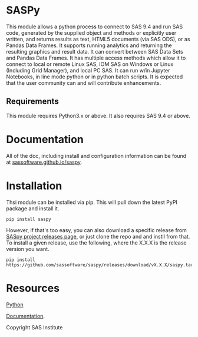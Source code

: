 # SASPy

This module allows a python process to connect to SAS 9.4 and run SAS code,
generated by the supplied object and methods or explicitly user written, and returns
results as text, HTML5 documents (via SAS ODS), or as Pandas Data Frames. It supports running
analytics and returning the resulting graphics and result data. It can convert between SAS Data
Sets and Pandas Data Frames. It has multiple access methods which allow it to connect to
local or remote Linux SAS, IOM SAS on Windows or Linux (Including Grid Manager),
and local PC SAS. It can run w/in Jupyter Notebooks, in line mode python or in python batch
scripts. It is expected that the user community can and will contribute enhancements. 

## Requirements

This module requires Python3.x or above. It also requires SAS 9.4 or above. 

# Documentation

All of the doc, including install and configuration information can be found at
[sassoftware.github.io/saspy](https://sassoftware.github.io/saspy/).

# Installation

Thsi module can be installed via pip. This will pull down the latest PyPI package and install it.

    pip install saspy

However, if that's too easy, you can also download a specific release from
[SASpy project releases page](https://github.com/sassoftware/saspy/releases), or just clone
the repo and and instll from that. To install a given release, use the following, 
where the X.X.X is the release version you want.

    pip install https://github.com/sassoftware/saspy/releases/download/vX.X.X/saspy.tar.gz

# Resources

[Python](http://www.python.org/)

[Documentation](https://sassoftware.github.io/saspy/).

Copyright SAS Institute

